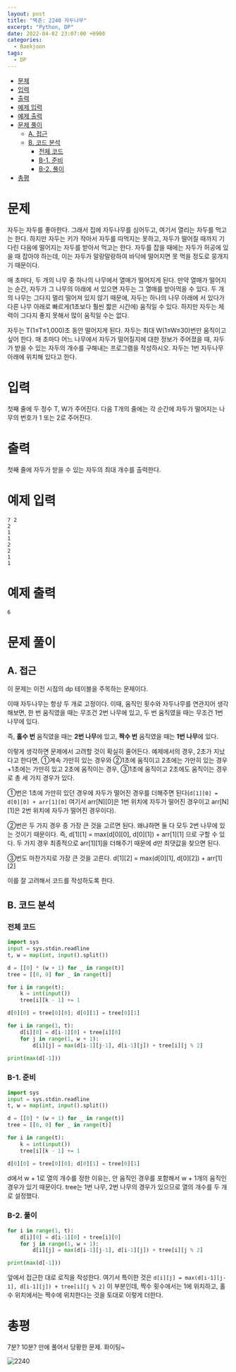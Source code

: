 ```yaml
---
layout: post
title: "백준: 2240 자두나무"
excerpt: "Python, DP"
date: 2022-04-02 23:07:00 +0900
categories:
  - Baekjoon
tags:
  - DP
---
```


- [문제](#문제)
- [입력](#입력)
- [출력](#출력)
- [예제 입력](#예제-입력)
- [예제 출력](#예제-출력)
- [문제 풀이](#문제-풀이)
  - [A. 접근](#a-접근)
  - [B. 코드 분석](#b-코드-분석)
    - [전체 코드](#전체-코드)
    - [B-1. 준비](#b-1-준비)
    - [B-2. 풀이](#b-2-풀이)
- [총평](#총평)

# 문제

자두는 자두를 좋아한다. 그래서 집에 자두나무를 심어두고, 여기서 열리는 자두를 먹고는 한다. 하지만 자두는 키가 작아서 자두를 따먹지는 못하고, 자두가 떨어질 때까지 기다린 다음에 떨어지는 자두를 받아서 먹고는 한다. 자두를 잡을 때에는 자두가 허공에 있을 때 잡아야 하는데, 이는 자두가 말랑말랑하여 바닥에 떨어지면 못 먹을 정도로 뭉개지기 때문이다.

매 초마다, 두 개의 나무 중 하나의 나무에서 열매가 떨어지게 된다. 만약 열매가 떨어지는 순간, 자두가 그 나무의 아래에 서 있으면 자두는 그 열매를 받아먹을 수 있다. 두 개의 나무는 그다지 멀리 떨어져 있지 않기 때문에, 자두는 하나의 나무 아래에 서 있다가 다른 나무 아래로 빠르게(1초보다 훨씬 짧은 시간에) 움직일 수 있다. 하지만 자두는 체력이 그다지 좋지 못해서 많이 움직일 수는 없다.

자두는 T(1≤T≤1,000)초 동안 떨어지게 된다. 자두는 최대 W(1≤W≤30)번만 움직이고 싶어 한다. 매 초마다 어느 나무에서 자두가 떨어질지에 대한 정보가 주어졌을 때, 자두가 받을 수 있는 자두의 개수를 구해내는 프로그램을 작성하시오. 자두는 1번 자두나무 아래에 위치해 있다고 한다.

# 입력

첫째 줄에 두 정수 T, W가 주어진다. 다음 T개의 줄에는 각 순간에 자두가 떨어지는 나무의 번호가 1 또는 2로 주어진다.

# 출력

첫째 줄에 자두가 받을 수 있는 자두의 최대 개수를 출력한다.

# 예제 입력

```
7 2
2
1
1
2
2
1
1
```

# 예제 출력

```
6
```

# 문제 풀이

## A. 접근

이 문제는 이전 시점의 dp 테이블을 주목하는 문제이다.

이때 자두나무는 항상 두 개로 고정이다. 이때, 움직인 횟수와 자두나무를 연관지어 생각해보면, 한 번 움직였을 때는 무조건 2번 나무에 있고, 두 번 움직였을 때는 무조건 1번 나무에 있다.

즉, **홀수 번** 움직였을 때는 **2번 나무**에 있고, **짝수 번** 움직였을 때는 **1번 나무**에 있다.

이렇게 생각하면 문제에서 고려할 것이 확실히 줄어든다. 예제에서의 경우, 2초가 지났다고 한다면, ①계속 가만히 있는 경우와 ②1초에 움직이고 2초에는 가만히 있는 경우+1초에는 가만히 있고 2초에 움직이는 경우, ③1초에 움직이고 2초에도 움직이는 경우로 총 세 가지 경우가 있다.

①번은 1초에 가만히 있던 경우에 자두가 떨어진 경우를 더해주면 된다(`d[1][0] = d[0][0] + arr[1][0]` 여기서 arr[N][0]은 1번 위치에 자두가 떨어진 경우이고 arr[N][1]은 2번 위치에 자두가 떨어진 경우이다).

②번은 두 가지 경우 중 가장 큰 것을 고르면 된다. 왜냐하면 둘 다 모두 2번 나무에 있는 것이기 때문이다. 즉, d[1][1] = max(d[0][0], d[0][1]) + arr[1][1] 으로 구할 수 있다. 두 가지 경우 최종적으로 arr[1][1]을 더해주기 때문에 d만 최댓값을 찾으면 된다.

③번도 마찬가지로 가장 큰 것을 고른다. d[1][2] = max(d[0][1], d[0][2]) + arr[1][2]

이를 잘 고려해서 코드를 작성하도록 한다.

## B. 코드 분석

### 전체 코드

```py
import sys
input = sys.stdin.readline
t, w = map(int, input().split())

d = [[0] * (w + 1) for _ in range(t)]
tree = [[0, 0] for _ in range(t)]

for i in range(t):
    k = int(input())
    tree[i][k - 1] += 1

d[0][0] = tree[0][0]; d[0][1] = tree[0][1]

for i in range(1, t):
    d[i][0] = d[i-1][0] + tree[i][0]
    for j in range(1, w + 1):
        d[i][j] = max(d[i-1][j-1], d[i-1][j]) + tree[i][j % 2]

print(max(d[-1]))
```

### B-1. 준비

```py
import sys
input = sys.stdin.readline
t, w = map(int, input().split())

d = [[0] * (w + 1) for _ in range(t)]
tree = [[0, 0] for _ in range(t)]

for i in range(t):
    k = int(input())
    tree[i][k - 1] += 1

d[0][0] = tree[0][0]; d[0][1] = tree[0][1]
```

d에서 w + 1로 열의 개수를 정한 이유는, 안 움직인 경우를 포함해서 w + 1개의 움직인 경우가 있기 때문이다. tree는 1번 나무, 2번 나무의 경우가 있으므로 열의 개수를 두 개로 설정했다.

### B-2. 풀이

```py
for i in range(1, t):
    d[i][0] = d[i-1][0] + tree[i][0]
    for j in range(1, w + 1):
        d[i][j] = max(d[i-1][j-1], d[i-1][j]) + tree[i][j % 2]

print(max(d[-1]))
```
앞에서 접근한 대로 로직을 작성한다. 여기서 특이한 것은 `d[i][j] = max(d[i-1][j-1], d[i-1][j]) + tree[i][j % 2]` 이 부분인데, 짝수 횟수에서는 1에 위치하고, 홀수 위치에서는 짝수에 위치한다는 것을 토대로 이렇게 더한다.

# 총평

7분? 10분? 만에 풀어서 당황한 문제. 화이팅~

![2240](https://user-images.githubusercontent.com/83271772/161387876-ba201d30-af58-4763-aafb-8752799821ec.PNG)
